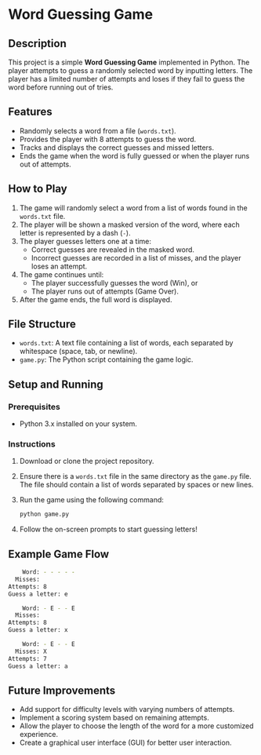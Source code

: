 # Word Guessing Game

## Description

This project is a simple **Word Guessing Game** implemented in Python. The player attempts to guess a randomly selected word by inputting letters. The player has a limited number of attempts and loses if they fail to guess the word before running out of tries. 

## Features

- Randomly selects a word from a file (`words.txt`).
- Provides the player with 8 attempts to guess the word.
- Tracks and displays the correct guesses and missed letters.
- Ends the game when the word is fully guessed or when the player runs out of attempts.

## How to Play

1. The game will randomly select a word from a list of words found in the `words.txt` file.
2. The player will be shown a masked version of the word, where each letter is represented by a dash (`-`).
3. The player guesses letters one at a time:
    - Correct guesses are revealed in the masked word.
    - Incorrect guesses are recorded in a list of misses, and the player loses an attempt.
4. The game continues until:
    - The player successfully guesses the word (Win), or
    - The player runs out of attempts (Game Over).
5. After the game ends, the full word is displayed.

## File Structure

- `words.txt`: A text file containing a list of words, each separated by whitespace (space, tab, or newline).
- `game.py`: The Python script containing the game logic.

## Setup and Running

### Prerequisites

- Python 3.x installed on your system.

### Instructions

1. Download or clone the project repository.
2. Ensure there is a `words.txt` file in the same directory as the `game.py` file. The file should contain a list of words separated by spaces or new lines.
3. Run the game using the following command:
    ```bash
    python game.py
    ```

4. Follow the on-screen prompts to start guessing letters!

## Example Game Flow

```bash
    Word: - - - - -
  Misses: 
Attempts: 8
Guess a letter: e

    Word: - E - - E
  Misses: 
Attempts: 8
Guess a letter: x

    Word: - E - - E
  Misses: X
Attempts: 7
Guess a letter: a
```

## Future Improvements
- Add support for difficulty levels with varying numbers of attempts.
- Implement a scoring system based on remaining attempts.
- Allow the player to choose the length of the word for a more customized experience.
- Create a graphical user interface (GUI) for better user interaction.
